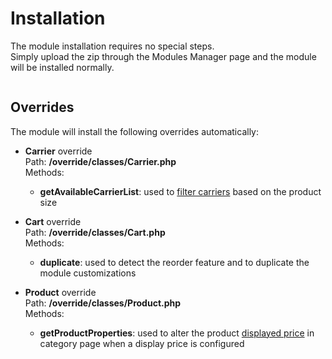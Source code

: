 # Installation

The module installation requires no special steps.  
Simply upload the zip through the Modules Manager page and the module will be installed normally.

<img srcset="/dynamicproduct/images/install.jpg 2x" class="border">

## Overrides
The module will install the following overrides automatically:
- **Carrier** override  
  Path: **/override/classes/Carrier.php**  
  Methods: 
  - **getAvailableCarrierList**: used to [filter carriers](18-carrier-filtering.md) based on the product size
  
- **Cart** override  
  Path: **/override/classes/Cart.php**  
  Methods: 
  - **duplicate**: used to detect the reorder feature and to duplicate the module customizations
  
- **Product** override  
  Path: **/override/classes/Product.php**  
  Methods: 
  - **getProductProperties**: used to alter the product [displayed price](/dynamicproduct/product-config/06-settings.md#displayed-price) in category page when a display price is configured

